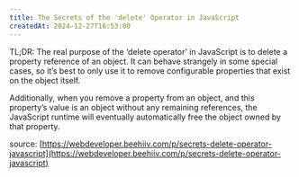 ```yaml
---
title: The Secrets of the 'delete' Operator in JavaScript
createdAt: 2024-12-27T16:53:00
---
```


TL;DR: The real purpose of the ‘delete operator’ in JavaScript is to delete a property reference of an object. It can behave strangely in some special cases, so it’s best to only use it to remove configurable properties that exist on the object itself. 

Additionally, when you remove a property from an object, and this property’s value is an object without any remaining references, the JavaScript runtime will eventually automatically free the object owned by that property.

source: [https://webdeveloper.beehiiv.com/p/secrets-delete-operator-javascript](https://webdeveloper.beehiiv.com/p/secrets-delete-operator-javascript)
